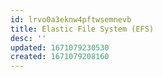 ```yaml
---
id: lrvo0a3eknw4pftwsemnevb
title: Elastic File System (EFS)
desc: ''
updated: 1671079230530
created: 1671079208160
---
```

